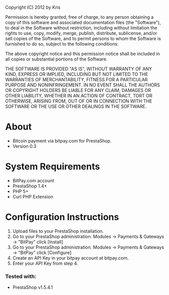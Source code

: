 Copyright (C) 2012 by Kris

Permission is hereby granted, free of charge, to any person obtaining a copy
of this software and associated documentation files (the "Software"), to deal
in the Software without restriction, including without limitation the rights
to use, copy, modify, merge, publish, distribute, sublicense, and/or sell
copies of the Software, and to permit persons to whom the Software is
furnished to do so, subject to the following conditions:

The above copyright notice and this permission notice shall be included in
all copies or substantial portions of the Software.

THE SOFTWARE IS PROVIDED "AS IS", WITHOUT WARRANTY OF ANY KIND, EXPRESS OR
IMPLIED, INCLUDING BUT NOT LIMITED TO THE WARRANTIES OF MERCHANTABILITY,
FITNESS FOR A PARTICULAR PURPOSE AND NONINFRINGEMENT. IN NO EVENT SHALL THE
AUTHORS OR COPYRIGHT HOLDERS BE LIABLE FOR ANY CLAIM, DAMAGES OR OTHER
LIABILITY, WHETHER IN AN ACTION OF CONTRACT, TORT OR OTHERWISE, ARISING FROM,
OUT OF OR IN CONNECTION WITH THE SOFTWARE OR THE USE OR OTHER DEALINGS IN
THE SOFTWARE.

About
=====
	
+ Bitcoin payment via bitpay.com for PrestaShop.
+ Version 0.3
	
System Requirements
===================

+ BitPay.com account
+ PrestaShop 1.4+
+ PHP 5+
+ Curl PHP Extension

Configuration Instructions
==========================

1. Upload files to your PrestaShop installation.
2. Go to your PrestaShop administration. Modules -> Payments & Gateways -> "BitPay" click [Install]
3. Go to your PrestaShop administration. Modules -> Payments & Gateways -> "BitPay" click [Configure]
4. Create an API Key in your bitpay account at bitpay.com.
5. Enter your API Key from step 4.

### Tested with:

+ PrestaShop v1.5.4.1
